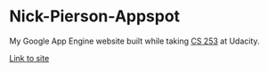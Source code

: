 Nick-Pierson-Appspot
====================

My Google App Engine website built while taking [CS 253](https://www.udacity.com/course/cs253) at Udacity.

[Link to site](http://nick-pierson.appspot.com/)
